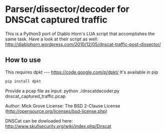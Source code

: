 # Parser/dissector/decoder for DNSCat captured traffic

This is a Python3 port of Diablo Horn's LUA script that accomplishes the same task. Have a look at their script as well:
http://diablohorn.wordpress.com/2010/12/05/dnscat-traffic-post-dissector/

## How to use

This requires dpkt --- https://code.google.com/p/dpkt/
It's available in pip
```bash
pip install dpkt
```

Provide a pcap file as input:
python ./dnscatdecoder.py dnscat_captured_traffic.pcap

Author: Mick Grove
License: The BSD 2-Clause License (http://opensource.org/licenses/bsd-license.php)

DNSCat can be dowloaded here: http://www.skullsecurity.org/wiki/index.php/Dnscat